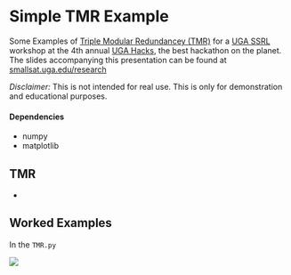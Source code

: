 # Simple TMR Example
Some Examples of [Triple Modular Redundancey (TMR)](https://en.wikipedia.org/wiki/Triple_modular_redundancy) for a [UGA SSRL](smallsat.uga.edu) workshop at the 4th annual [UGA Hacks](https://ugahacks.com/), the best hackathon on the planet. The slides accompanying this presentation can be found at [smallsat.uga.edu/research](smallsat.uga.edu/research)

_Disclaimer:_ This is not intended for real use. This is only for demonstration and educational purposes.

#### Dependencies
- numpy
- matplotlib

## TMR

-

## Worked Examples

In the `TMR.py`

![](img/amimation.gif)
